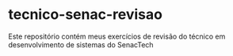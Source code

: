 # tecnico-senac-revisao
Este repositório contém meus exercícios de revisão do técnico em desenvolvimento de sistemas do SenacTech

